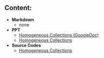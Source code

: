 
## Content:
- **Markdown**
    - none
- **PPT**
    - [Homogeneous Collections (GoogleDoc)](https://docs.google.com/presentation/d/1ud5XQzWC3kcy-IBWX8QGyZa_0K1nmcFi2wdSGs42B_U/edit#slide=id.g2514c5c11c2_2_63)
    - [Homogeneous Collections](./lesson-1.ppt)
- **Source Codes**
    - [Homogeneous Collections](./src/game)


